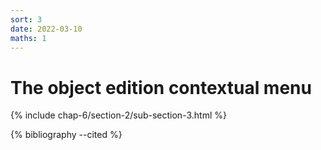 ```yaml
---
sort: 3
date: 2022-03-10
maths: 1
---
```


# The object edition contextual menu

{% include chap-6/section-2/sub-section-3.html %}

{% bibliography --cited %}

